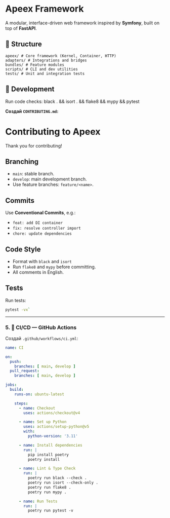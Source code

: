 # Apeex Framework

A modular, interface-driven web framework inspired by **Symfony**, built on top of **FastAPI**.

## 🧩 Structure
    apeex/ # Core framework (Kernel, Container, HTTP)
    adapters/ # Integrations and bridges
    bundles/ # Feature modules
    scripts/ # CLI and dev utilities
    tests/ # Unit and integration tests

## 🧰 Development

Run code checks:
black . && isort . && flake8 && mypy && pytest

**Создай `CONTRIBUTING.md`:**

# Contributing to Apeex

Thank you for contributing!

## Branching
- `main`: stable branch.
- `develop`: main development branch.
- Use feature branches: `feature/<name>`.

## Commits
Use **Conventional Commits**, e.g.:
- `feat: add DI container`
- `fix: resolve controller import`
- `chore: update dependencies`

## Code Style
- Format with `black` and `isort`
- Run `flake8` and `mypy` before committing.
- All comments in English.

## Tests
Run tests:
```bash
pytest -vx`
```
---

### 5. 🚦 CI/CD — GitHub Actions

Создай `.github/workflows/ci.yml`:
```yaml
name: CI

on:
  push:
    branches: [ main, develop ]
  pull_request:
    branches: [ main, develop ]

jobs:
  build:
    runs-on: ubuntu-latest

    steps:
      - name: Checkout
        uses: actions/checkout@v4

      - name: Set up Python
        uses: actions/setup-python@v5
        with:
          python-version: '3.11'

      - name: Install dependencies
        run: |
          pip install poetry
          poetry install

      - name: Lint & Type Check
        run: |
          poetry run black --check .
          poetry run isort --check-only .
          poetry run flake8 .
          poetry run mypy .

      - name: Run Tests
        run: |
          poetry run pytest -v